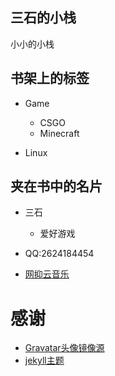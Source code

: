 <script type="text/javascript" src="https://cdn.jsdelivr.net/gh/hongtonyoo/hongtonyoo.github.io@master/js/Hitokoto.js"></script>
<div>   
    <p class="hitokoto"></p> 
    <p class="from"></p> 
</div>

<!-- .slide: data-background-image="https://cdn.jsdelivr.net/gh/hongtonyoo/hongtonyoo.github.io@master/image/home/foggy.jpg" , data-background-opacity="0.5"-->

## 三石的小栈

小小的小栈

<!-- .slide -->
<!-- .slide: data-background-image="https://cdn.jsdelivr.net/gh/hongtonyoo/hongtonyoo.github.io@master/image/home/bookstore.jpg" , data-background-opacity="0.5"-->

## 书架上的标签

- Game
  - CSGO
  - Minecraft
 
- Linux

<!-- .slide vertical=true -->
<!-- .slide: data-background-image="https://cdn.jsdelivr.net/gh/hongtonyoo/hongtonyoo.github.io@master/image/home/book.jpg" , data-background-opacity="0.5"-->

## 夹在书中的名片

- 三石
   - 爱好游戏
   
- QQ:2624184454
- [网抑云音乐](https://music.163.com/#/user/home?id=342657478)

<!-- slide vertical=true -->

# 感谢

- [Gravatar头像镜像源](https://zhuanlan.zhihu.com/p/115248957)
- [jekyll主题](https://github.com/wu-kan/wu-kan.github.io)

<!-- slide vertical=true -->